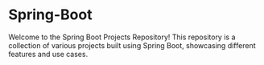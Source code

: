 # Spring-Boot
Welcome to the Spring Boot Projects Repository! This repository is a collection of various projects built using Spring Boot, showcasing different features and use cases.
